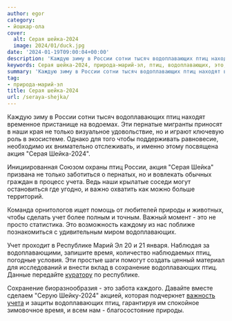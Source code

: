 ```yaml
---
author: egor
category:
- йошкар-ола
cover:
  alt: Серая шейка-2024
  image: 2024/01/duck.jpg
date: '2024-01-19T09:00:04+00:00'
description: 'Каждую зиму в России сотни тысяч водоплавающих птиц находят временное пристанище на водоемах. Эти пернатые мигранты приносят в наши края не только...'
keywords: Серая шейка-2024, природа-марий-эл, птиц, водоплавающих, это, россии, наши, только, акция, серая, шейка, 2024, учета, природы, учет, республике, время
summary: 'Каждую зиму в России сотни тысяч водоплавающих птиц находят временное пристанище на водоемах. Эти пернатые мигранты приносят в наши края не только...'
tag:
- природа-марий-эл
title: Серая шейка-2024
url: /seraya-shejka/
---
```


Каждую зиму в России сотни тысяч водоплавающих птиц находят временное пристанище на водоемах. Эти пернатые мигранты приносят в наши края не только визуальное удовольствие, но и играют ключевую роль в экосистеме. Однако для того чтобы поддерживать равновесие, необходимо их внимательно отслеживать, и именно этому посвящена акция "Серая Шейка-2024".

Инициированная Союзом охраны птиц России, акция "Серая Шейка" призвана не только заботиться о пернатых, но и вовлекать обычных граждан в процесс учета. Ведь наши крылатые соседи могут остановиться где угодно, и важно охватить как можно больше территорий.

Команда орнитологов ищет помощь от любителей природы и животных, чтобы сделать учет более полным и точным. Важный момент \- это не просто статистика. Это возможность каждому из нас поближе познакомиться с удивительным миром водоплавающих.

Учет проходит в Республике Марий Эл 20 и 21 января. Наблюдая за водоплавающими, запишите время, количество наблюдаемых птиц, погодные условия. Эти простые шаги помогут создать ценный материал для исследований и внести вклад в сохранение водоплавающих птиц. Данные передайте [куратору](https://vk.com/ksenia_pushkareva) по республике.

Сохранение биоразнообразия \- это забота каждого. Давайте вместе сделаем "Серую Шейку-2024" акцией, которая подчеркнет [важность учета](/ohota-v-marij-el/) и защиты водоплавающих птиц, гарантируя им спокойное зимовочное время, и всем нам \- благосостояние природы.